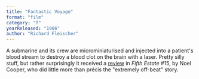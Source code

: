 ```yaml
---
title: "Fantastic Voyage"
format: "film"
category: "f"
yearReleased: "1966"
author: "Richard Fleischer"
---
```

A submarine and its crew are microminiaturised and injected into a patient's blood stream to destroy a blood clot on the brain with a laser. Pretty silly stuff, but rather surprisingly it received a <a href="https://www.fifthestate.org/archive/15-october-1-15-1966/a-fantastic-voyage/">review</a> in _Fifth Estate_ #15, by Noel Cooper, who did little more than précis the "extremely off-beat" story.

